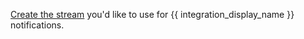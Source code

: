 [Create the stream](/help/create-a-stream) you'd like to use for
{{ integration_display_name }} notifications.
